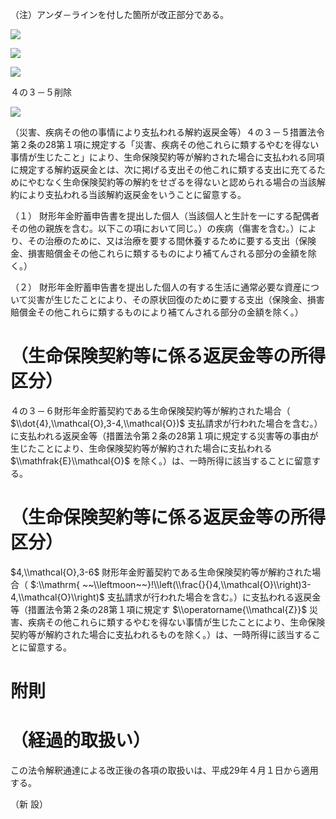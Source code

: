 （注）アンダ－ラインを付した箇所が改正部分である。

![](https://www.nta.go.jp/tmp/f46e6ba9-b59a-4ff7-94fc-b1b6f076301b/images/c38c788c71d4df667b8c4fc0b2174df7eb6894794f831a88cb1740521e7147be.jpg)

![](https://www.nta.go.jp/tmp/f46e6ba9-b59a-4ff7-94fc-b1b6f076301b/images/ba2b5d1890bbdbc408f6dec9850099380b155c76ebc323843fd0558287219835.jpg)

![](https://www.nta.go.jp/tmp/f46e6ba9-b59a-4ff7-94fc-b1b6f076301b/images/4c936c51aa536beaeba351dc1ba994442416a63d56f692f86e20cc0066421369.jpg)

４の３－５削除

![](https://www.nta.go.jp/tmp/f46e6ba9-b59a-4ff7-94fc-b1b6f076301b/images/c9cc5eb672471139c7177f0d14e33cdb6951c44f87fc33f95dbaa4c1f7d09aeb.jpg)

（災害、疾病その他の事情により支払われる解約返戻金等）４の３－５措置法令第２条の28第１項に規定する「災害、疾病その他これらに類するやむを得ない事情が生じたこと」により、生命保険契約等が解約された場合に支払われる同項に規定する解約返戻金とは、次に掲げる支出その他これに類する支出に充てるためにやむなく生命保険契約等の解約をせざるを得ないと認められる場合の当該解約により支払われる当該解約返戻金をいうことに留意する。

（１） 財形年金貯蓄申告書を提出した個人（当該個人と生計を一にする配偶者その他の親族を含む。以下この項において同じ。）の疾病（傷害を含む。）により、その治療のために、又は治療を要する間休養するために要する支出（保険金、損害賠償金その他これらに類するものにより補てんされる部分の金額を除く。）

（２） 財形年金貯蓄申告書を提出した個人の有する生活に通常必要な資産について災害が生じたことにより、その原状回復のために要する支出（保険金、損害賠償金その他これらに類するものにより補てんされる部分の金額を除く。）

# （生命保険契約等に係る返戻金等の所得区分）

４の３－６財形年金貯蓄契約である生命保険契約等が解約された場合（ $\\dot{4},\\mathcal{O},3-4,\\mathcal{O})$ 支払請求が行われた場合を含む。）に支払われる返戻金等（措置法令第２条の28第１項に規定する災害等の事由が生じたことにより、生命保険契約等が解約された場合に支払われる $\\mathfrak{E}\\mathcal{O}$ を除く。）は、一時所得に該当することに留意する。

# （生命保険契約等に係る返戻金等の所得区分）

$4,\\mathcal{O},3-6$ 財形年金貯蓄契約である生命保険契約等が解約された場合（ $:\\mathrm{ ~~\\leftmoon~~}!\\left(\\frac{}{}4,\\mathcal{O}\\right)3-4,\\mathcal{O}\\right)$ 支払請求が行われた場合を含む。）に支払われる返戻金等（措置法令第２条の28第１項に規定す $\\operatorname{\\mathcal{Z}}$ 災害、疾病その他これらに類するやむを得ない事情が生じたことにより、生命保険契約等が解約された場合に支払われるものを除く。）は、一時所得に該当することに留意する。

# 附則

# （経過的取扱い）

この法令解釈通達による改正後の各項の取扱いは、平成29年４月１日から適用する。

（新 設）